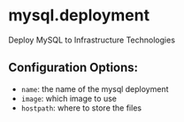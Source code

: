 # mysql.deployment
Deploy MySQL to Infrastructure Technologies

## Configuration Options:
* `name`: the name of the mysql deployment
* `image`: which image to use
* `hostpath`: where to store the files